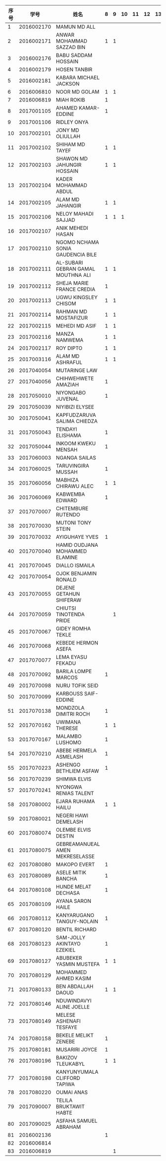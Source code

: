 

| 序号 | 学号       | 姓名                               | 8    | 9    | 10   | 11   | 12   | 13   | 14   | 15   | 16   |
| ---- | ---------- | ---------------------------------- | ---- | ---- | ---- | ---- | ---- | ---- | ---- | ---- | ---- |
| 1    | 2016002170 | MAMUN MD ALL                       |      |      |      |      |      |      |      |      |      |
| 2    | 2016002171 | ANWAR MOHAMMAD SAZZAD BIN          | 1    | 1 |      |      |      |      |      |      |      |
| 3    | 2016002176 | BABU SADDAM HOSSAIN                |      |      |      |      |      |      |      |      |      |
| 4    | 2016002179 | HOSEN TANBIR                       |      |      |      |      |      |      |      |      |      |
| 5    | 2016002181 | KABARA MICHAEL JACKSON             |      |      |      |      |      |      |      |      |      |
| 6    | 2016006810 | NOOR MD GOLAM                      | 1    | 1 |      |      |      |      |      |      |      |
| 7    | 2016006819 | MIAH ROKIB                         | 1    |      |      |      |      |      |      |      |      |
| 8    | 2017001105 | AHAMED KAMAR-EDDINE                | 1 |      |      |      |      |      |      |      |      |
| 9    | 2017001106 | RIDLEY ONYA                        |      |      |      |      |      |      |      |      |      |
| 10   | 2017002101 | JONY MD OLIULLAH                   |      |      |      |      |      |      |      |      |      |
| 11   | 2017002102 | SHIHAM MD TAYEF                    | 1    | 1 |      |      |      |      |      |      |      |
| 12   | 2017002103 | SHAWON MD JAHUNGIR HOSSAIN         | 1     | 1 |      |      |      |      |      |      |      |
| 13   | 2017002104 | KADER MOHAMMAD ABDUL               |      |      |      |      |      |      |      |      |      |
| 14   | 2017002105 | ALAM MD JAHANGIR                   | 1     | 1     |      |      |      |      |      |      |      |
| 15   | 2017002106 | NELOY MAHADI SAJJAD                | 1    |   1   |   1   |      |      |      |      |      |      |
| 16   | 2017002107 | ANIK MEHEDI HASAN                  |      |      |      |      |      |      |      |      |      |
| 17   | 2017002110 | NGOMO NCHAMA SONIA GAUDENCIA BILE  |      |      |      |      |      |      |      |      |      |
| 18   | 2017002111 | AL-SUBARI GEBRAN GAMAL MOUTHNA ALI | 1 | 1 |      |      |      |      |      |      |      |
| 19   | 2017002112 | SHEJA MARIE FRANCE CREDIA          | 1 |      |      |      |      |      |      |      |      |
| 20   | 2017002113 | UGWU KINGSLEY CHISOM               | 1 | 1 |      |      |      |      |      |      |      |
| 21   | 2017002114 | RAHMAN MD MOSTAFIZUR               | 1    | 1 |      |      |      |      |      |      |      |
| 22   | 2017002115 | MEHEDI MD ASIF                     | 1    | 1 |      |      |      |      |      |      |      |
| 23   | 2017002116 | MANZA NAMWEMA                      | 1    | 1 |      |      |      |      |      |      |      |
| 24   | 2017002117 | ROY DIPTO                          | 1    | 1 |      |      |      |      |      |      |      |
| 25   | 2017003116 | ALAM MD ASHRAFUL                   | 1    |  1    |      |      |      |      |      |      |      |
| 26   | 2017040054 | MUTARINGE LAW                      |      |      |      |      |      |      |      |      |      |
| 27   | 2017040056 | CHIHWEHWETE AMAZIAH                | 1 |      |      |      |      |      |      |      |      |
| 28   | 2017050010 | NIYONGABO JUVENAL                  | 1    |      |      |      |      |      |      |      |      |
| 29   | 2017050039 | NIYIBIZI ELYSEE                    |      |      |      |      |      |      |      |      |      |
| 30   | 2017050041 | KAPFUDZARUVA SALIMA CHIEDZA        |      |      |      |      |      |      |      |      |      |
| 31   | 2017050043 | TENDAYI ELISHAMA                   | 1 |      |      |      |      |      |      |      |      |
| 32   | 2017050044 | INKOOM KWEKU MENSAH                | 1 |      |      |      |      |      |      |      |      |
| 33   | 2017060003 | NGANGA SAILAS                      |      |      |      |      |      |      |      |      |      |
| 34   | 2017060025 | TARUVINGIRA MUSSAH                 | 1 |      |      |      |      |      |      |      |      |
| 35   | 2017060056 | MABHIZA CHIRAWU ALEC               | 1    | 1 |      |      |      |      |      |      |      |
| 36   | 2017060069 | KABWEMBA EDWARD                    | 1 |      |      |      |      |      |      |      |      |
| 37   | 2017070007 | CHITEMBURE RUTENDO                 |      |      |      |      |      |      |      |      |      |
| 38   | 2017070030 | MUTONI TONY STEIN                  |      |      |      |      |      |      |      |      |      |
| 39   | 2017070032 | AYIGUHAYE YVES                     | 1 |      |      |      |      |      |      |      |      |
| 40   | 2017070040 | HAMID OUDJANA MOHAMMED ELAMINE     |      |      |      |      |      |      |      |      |      |
| 41   | 2017070045 | DIALLO ISMAILA                     |      |      |      |      |      |      |      |      |      |
| 42   | 2017070054 | OJOK BENJAMIN RONALD               |      |      |      |      |      |      |      |      |      |
| 43   | 2017070055 | DEJENE GETAHUN SHIFERAW            |      |      |      |      |      |      |      |      |      |
| 44   | 2017070059 | CHIUTSI TINOTENDA PRIDE            |      | 1     |      |      |      |      |      |      |      |
| 45   | 2017070067 | GIDEY ROMHA TEKLE                  |      |      |      |      |      |      |      |      |      |
| 46   | 2017070068 | KEBEDE HERMON ASEFA                |      |      |      |      |      |      |      |      |      |
| 47   | 2017070077 | LEMA EYASU FEKADU                  |      |      |      |      |      |      |      |      |      |
| 48   | 2017070092 | BARILA LOMPE MARCOS                | 1 |      |      |      |      |      |      |      |      |
| 49   | 2017070098 | NURU TOFIK SEID                    |      |      |      |      |      |      |      |      |      |
| 50   | 2017070099 | KARBOUSS SAIF-EDDINE               |      |      |      |      |      |      |      |      |      |
| 51   | 2017070138 | MONDZOLA DIMITRI ROCH              | 1 |      |      |      |      |      |      |      |      |
| 52   | 2017070162 | UWIMANA THERESE                    | 1 | 1     |      |      |      |      |      |      |      |
| 53   | 2017070167 | MALAMBO LUSHOMO                    | 1 |      |      |      |      |      |      |      |      |
| 54   | 2017070210 | ABEBE HERMELA ASMELASH             | 1 |      |      |      |      |      |      |      |      |
| 55   | 2017070223 | ASHENGO BETHLIEM ASFAW             | 1 |      |      |      |      |      |      |      |      |
| 56   | 2017070239 | SHIMWA ELVIS                       |      |      |      |      |      |      |      |      |      |
| 57   | 2017070241 | NYONGWA RENIAS TALENT              |      |      |      |      |      |      |      |      |      |
| 58   | 2017080002 | EJARA RUHAMA HAILU                 | 1    | 1     |      |      |      |      |      |      |      |
| 59   | 2017080021 | NEGERI HAWI DEMELASH               |      |      |      |      |      |      |      |      |      |
| 60   | 2017080074 | OLEMBE ELVIS DESTIN                |      |      |      |      |      |      |      |      |      |
| 61   | 2017080075 | GEBREAMANUEAL AMEN MEKRESELASSE    |      |      |      |      |      |      |      |      |      |
| 62   | 2017080080 | MAKOPO EVERT                       | 1 |      |      |      |      |      |      |      |      |
| 63   | 2017080089 | ASELE MITIK BANCHA                 | 1 |      |      |      |      |      |      |      |      |
| 64   | 2017080108 | HUNDE MELAT DECHASA                | 1 |      |      |      |      |      |      |      |      |
| 65   | 2017080109 | AYANA SARON HAILE                  |      |      |      |      |      |      |      |      |      |
| 66   | 2017080112 | KANYARUGANO TANGUY-NOLAIN          | 1 |      |      |      |      |      |      |      |      |
| 67   | 2017080120 | BENTIL RICHARD                     |      |      |      |      |      |      |      |      |      |
| 68   | 2017080123 | SAM-JOLLY AKINTAYO EZEKIEL         | 1 |      |      |      |      |      |      |      |      |
| 69   | 2017080127 | ABUBEKER YASMIN MUSTEFA            | 1    | 1 |      |      |      |      |      |      |      |
| 70   | 2017080129 | MOHAMMED AHMED KASIM               |      |      |      |      |      |      |      |      |      |
| 71   | 2017080133 | BEN ABDALLAH DAOUD                 | 1 |  1    |      |      |      |      |      |      |      |
| 72   | 2017080146 | NDUWINDAVYI ALINE JOELLE           |      |      |      |      |      |      |      |      |      |
| 73   | 2017080149 | MELESE ASHENAFI TESFAYE            |      |      |      |      |      |      |      |      |      |
| 74   | 2017080158 | BEKELE MELIKT ZENEBE               | 1 |      |      |      |      |      |      |      |      |
| 75   | 2017080181 | MUSARIRI JOYCE                     | 1 |      |      |      |      |      |      |      |      |
| 76   | 2017080196 | BAKIZOV TLEUKABYL                  | 1    | 1 |      |      |      |      |      |      |      |
| 77   | 2017080198 | KANYUNYUMALA CLIFFORD TAPIWA       |      |      |      |      |      |      |      |      |      |
| 78   | 2017080220 | OUMAI ANAS                         |      |      |      |      |      |      |      |      |      |
| 79   | 2017090007 | TELILA BRUKTAWIT HABTE             |      |      |      |      |      |      |      |      |      |
| 80   | 2017090025 | ASFAHA SAMUEL ABRAHAM              |      |      |      |      |      |      |      |      |      |
| 81 | 2016002136 |  | 1 | | | | | | | | |
| 82 | 2016006814 |  |  | | | | | | | | |
| 83 | 2016006819 | | | 1 | | | | | | | |
